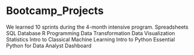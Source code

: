 # Bootcamp_Projects
We learned 10 sprints during the 4-month intensive program.
Spreadsheets
SQL Database
R Programming
Data Transformation
Data Visualization
Statistics
Intro to Classical Machine Learning
Intro to Python
Essential Python for Data Analyst
Dashboard
